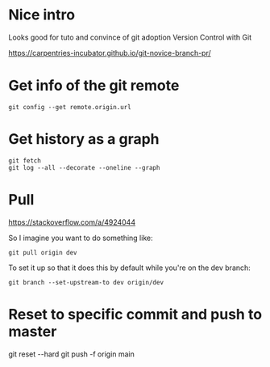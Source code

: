 

# Nice intro

Looks good for tuto and convince of git adoption Version Control with Git

https://carpentries-incubator.github.io/git-novice-branch-pr/
# Get info of the git remote

`git config --get remote.origin.url`

# Get history as a graph

```
git fetch
git log --all --decorate --oneline --graph
```


# Pull

https://stackoverflow.com/a/4924044

So I imagine you want to do something like:

`git pull origin dev`

To set it up so that it does this by default while you're on the dev branch:

`git branch --set-upstream-to dev origin/dev`


# Reset to specific commit and push to master 

 git reset --hard <commit-hash>
 git push -f origin main
 
